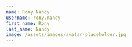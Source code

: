 ```yaml
---
name: Rony Nandy
username: rony.nandy
first_name: Rony
last_name: Nandy
image: /assets/images/avatar-placeholder.jpg
---
```

